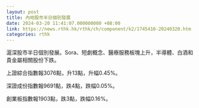 ```yaml
---
layout: post
title: 內地股市半日個別發展
date: 2024-03-20 11:41:07.000000000 +08:00
link: https://news.rthk.hk/rthk/ch/component/k2/1745410-20240320.htm
categories: rthk
---
```


滬深股市半日個別發展。Sora、短劇概念、醫療服務板塊上升，半導體、白酒和貴金屬相關股份下跌。

上證綜合指數報3076點，升13點，升幅0.45%。

深證成份指數報9691點，跌4點，跌幅0.05%。

創業板指數報1903點，跌3點，跌幅0.16%。
